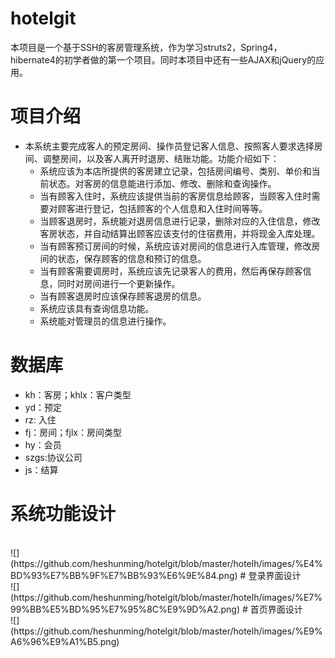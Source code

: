 # hotelgit
本项目是一个基于SSH的客房管理系统，作为学习struts2，Spring4，hibernate4的初学者做的第一个项目。同时本项目中还有一些AJAX和jQuery的应用。
# 项目介绍
* 本系统主要完成客人的预定房间、操作员登记客人信息、按照客人要求选择房间、调整房间，以及客人离开时退房、结账功能。功能介绍如下：<br/>
  * 系统应该为本店所提供的客房建立记录，包括房间编号、类别、单价和当前状态。对客房的信息能进行添加、修改、删除和查询操作。<br/>
  * 当有顾客入住时，系统应该提供当前的客房信息给顾客，当顾客入住时需要对顾客进行登记，包括顾客的个人信息和入住时间等等。<br/>
  * 当顾客退房时，系统能对退房信息进行记录，删除对应的入住信息，修改客房状态，并自动结算出顾客应该支付的住宿费用，并将现金入库处理。<br/>
  * 当有顾客预订房间的时候，系统应该对房间的信息进行入库管理，修改房间的状态，保存顾客的信息和预订的信息。<br/>
  * 当有顾客需要调房时，系统应该先记录客人的费用，然后再保存顾客信息，同时对房间进行一个更新操作。<br/>
  * 当有顾客退房时应该保存顾客退房的信息。<br/>
  * 系统应该具有查询信息功能。<br/>
  * 系统能对管理员的信息进行操作。<br/>
# 数据库
* kh：客房；khlx：客户类型
* yd：预定
* rz: 入住
* fj：房间；fjlx：房间类型
* hy：会员
* szgs:协议公司
* js：结算
# 系统功能设计
<br/>
![](https://github.com/heshunming/hotelgit/blob/master/hotelh/images/%E4%BD%93%E7%BB%9F%E7%BB%93%E6%9E%84.png)
# 登录界面设计
<br/>
![](https://github.com/heshunming/hotelgit/blob/master/hotelh/images/%E7%99%BB%E5%BD%95%E7%95%8C%E9%9D%A2.png)
# 首页界面设计
<br/>
![](https://github.com/heshunming/hotelgit/blob/master/hotelh/images/%E9%A6%96%E9%A1%B5.png)
